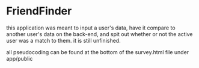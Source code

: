 # FriendFinder

this application was meant to input a user's data, have it compare to another user's data on the back-end, and spit out whether or not the active user was a match to them. it is still unfinished.

all pseudocoding can be found at the bottom of the survey.html file under app/public
